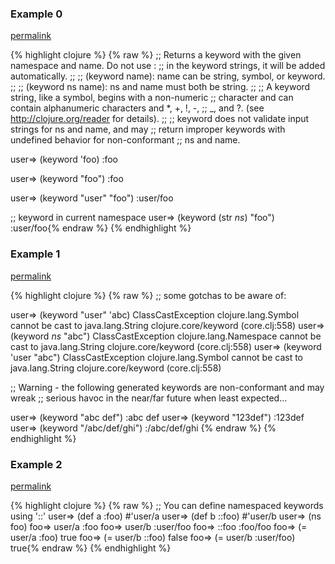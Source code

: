 ### Example 0
[permalink](#example-0)

{% highlight clojure %}
{% raw %}
;; Returns a keyword with the given namespace and name.  Do not use :
;; in the keyword strings, it will be added automatically.
;;
;; (keyword name): name can be string, symbol, or keyword.
;;
;; (keyword ns name): ns and name must both be string.
;;
;; A keyword string, like a symbol, begins with a non-numeric
;; character and can contain alphanumeric characters and *, +, !, -,
;; _, and ?.  (see http://clojure.org/reader for details).
;;
;; keyword does not validate input strings for ns and name, and may
;; return improper keywords with undefined behavior for non-conformant
;; ns and name.

user=> (keyword 'foo)
:foo

user=> (keyword "foo")
:foo

user=> (keyword "user" "foo")
:user/foo

;; keyword in current namespace
user=> (keyword (str *ns*) "foo")
:user/foo{% endraw %}
{% endhighlight %}


### Example 1
[permalink](#example-1)

{% highlight clojure %}
{% raw %}
;; some gotchas to be aware of:

user=> (keyword "user" 'abc)
ClassCastException clojure.lang.Symbol cannot be cast to java.lang.String  clojure.core/keyword (core.clj:558)
user=> (keyword *ns* "abc")
ClassCastException clojure.lang.Namespace cannot be cast to java.lang.String  clojure.core/keyword (core.clj:558)
user=> (keyword 'user "abc")
ClassCastException clojure.lang.Symbol cannot be cast to java.lang.String  clojure.core/keyword (core.clj:558)


;; Warning - the following generated keywords are non-conformant and may wreak
;; serious havoc in the near/far future when least expected...

user=> (keyword "abc def")
:abc def
user=> (keyword "123def")
:123def
user=> (keyword "/abc/def/ghi")
:/abc/def/ghi
{% endraw %}
{% endhighlight %}


### Example 2
[permalink](#example-2)

{% highlight clojure %}
{% raw %}
;; You can define namespaced keywords using '::'
user=> (def a :foo)
#'user/a
user=> (def b ::foo)
#'user/b
user=> (ns foo)
foo=> user/a
:foo
foo=> user/b
:user/foo
foo=> ::foo
:foo/foo
foo=> (= user/a :foo)
true
foo=> (= user/b ::foo)
false
foo=> (= user/b :user/foo)
true{% endraw %}
{% endhighlight %}


